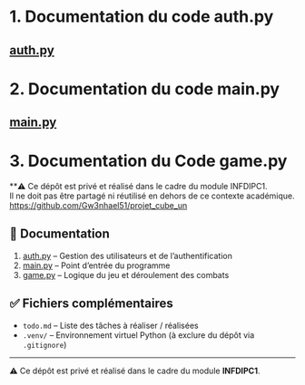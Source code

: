 # 1. Documentation du code auth.py
## [auth.py](documentation/auth.py.md)
# 2. Documentation du code main.py
## [main.py](documentation/main.py.md)
# 3. Documentation du Code game.py

**⚠️ Ce dépôt est privé et réalisé dans le cadre du module INFDIPC1.  
Il ne doit pas être partagé ni réutilisé en dehors de ce contexte académique. <br>
https://github.com/Gw3nhael51/projet_cube_un

## 📄 Documentation

1. [auth.py](documentation/auth.py.md) – Gestion des utilisateurs et de l’authentification  
2. [main.py](documentation/main.py.md) – Point d’entrée du programme  
3. [game.py](documentation/game.py.md) – Logique du jeu et déroulement des combats  

## ✅ Fichiers complémentaires

- `todo.md` – Liste des tâches à réaliser / réalisées
- `.venv/` – Environnement virtuel Python (à exclure du dépôt via `.gitignore`)

---

⚠️ Ce dépôt est privé et réalisé dans le cadre du module **INFDIPC1**.
